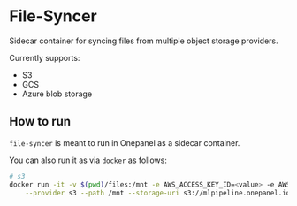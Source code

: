 # File-Syncer

Sidecar container for syncing files from multiple object storage providers. 

Currently supports:

- S3
- GCS
- Azure blob storage


## How to run

`file-syncer` is meant to run in Onepanel as a sidecar container. 

You can also run it as via `docker` as follows:

```bash
# s3
docker run -it -v $(pwd)/files:/mnt -e AWS_ACCESS_KEY_ID=<value> -e AWS_SECRET_ACCESS_KEY=<value> file-syncer:latest \
    --provider s3 --path /mnt --storage-uri s3://mlpipeline.onepanel.io/rush  --direction up
```